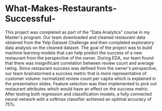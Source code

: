 # What-Makes-Restaurants-Successful-
This project was completed as part of the "Data Analytics" course in my Master's program. Our team downloaded and cleaned restaurant data obtained from the Yelp Dataset Challenge and then completed exploratory data analysis on the cleaned dataset. The goal of the project was to build machine learning models that can help predict the success of a new restaurant from the perspective of the owner. During EDA, our team found that there was insignificant correlation between review count and average rating. Since restaurant success was defined from the owner's perspective, our team brainstormed a success metric that is more representative of customer volume: normalized review count per capita which is explained in the presentation slides. Feature selection was then implemented to pick out restaurant attributes which would have an effect on the success metric. After testing both regression and classification models, a fully connected neural network with a softmax classifier achieved an optimal accuracy of 75%. 
